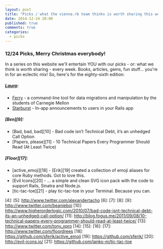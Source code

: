 ```yaml
---
layout: post
title: "Picks / what the vienna.rb team thinks is worth sharing this week"
date: 2014-12-24 20:00
published: true
comments: true
categories:
  - picks
---
```


### 12/24 Picks, Merry Christmas everybody!

In a series on this website we'll entertain YOU with our picks - or: what we think is worth sharing - every week.
Books, articles, gems, fun stuff... you're in for an eclectic mix! So, here's for the eighty-sixth edition:

##### [Laura][1]:
  - [Ferry][2] - a command-line tool for data migrations and manipulation by the students of Carnegie Mellon
  - [Starburst][3] - In-app announcements to users in your Rails app

##### [Ben][9]:
  - [Bad, bad, bad][10] - Bad code isn’t Technical Debt, it’s an unhedged Call Option
  - [Papers, please][11] - 10 Technical Papers Every Programmer Should Read (At Least Twice)


##### [Floor][17]:
  - [active_emoji][18] - [Erik][19] created a collection of emoji aliases for core Ruby methods. Got to love this.
  - [Evil Icons][20] - ... a simple and clean SVG icon pack with the code to support Rails, Sinatra and Node.js.
  - [tic-tac-toe][21] - play tic-tac-toe in your Terminal. Because you can.

[1]: http://www.twitter.com/alicetragedy
[2]: http://cmu-is-projects.github.io/ferry
[3]: https://github.com/csm123/starburst
[4]:
[5]: http://www.twitter.com/alexandertacho
[6]:
[7]:
[8]:
[9]: http://www.twitter.com/beanieboi
[10]: http://www.higherorderlogic.com/2010/07/bad-code-isnt-technical-debt-its-an-unhedged-call-option/
[11]: http://blog.fogus.me/2011/09/08/10-technical-papers-every-programmer-should-read-at-least-twice/
[13]: http://www.twitter.com/tony_xpro
[14]:
[15]:
[16]:
[17]: http://www.twitter.com/floordrees
[18]: https://github.com/sferik/active_emoji
[19]: https://github.com/sferik/
[20]: http://evil-icons.io/
[21]: https://github.com/janko-m/tic-tac-toe
